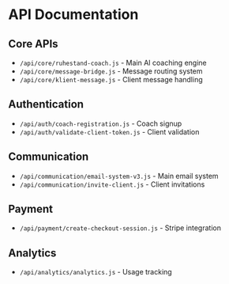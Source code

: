# API Documentation

## Core APIs
- `/api/core/ruhestand-coach.js` - Main AI coaching engine
- `/api/core/message-bridge.js` - Message routing system
- `/api/core/klient-message.js` - Client message handling

## Authentication
- `/api/auth/coach-registration.js` - Coach signup
- `/api/auth/validate-client-token.js` - Client validation

## Communication
- `/api/communication/email-system-v3.js` - Main email system
- `/api/communication/invite-client.js` - Client invitations

## Payment
- `/api/payment/create-checkout-session.js` - Stripe integration

## Analytics
- `/api/analytics/analytics.js` - Usage tracking
